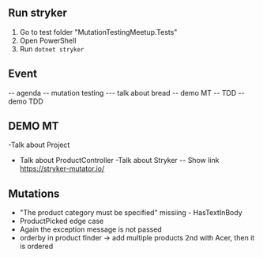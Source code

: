 
## Run stryker
1. Go to test folder "MutationTestingMeetup.Tests"
2. Open PowerShell
3. Run
```dotnet stryker```


## Event
-- agenda
-- mutation testing
--- talk about bread
-- demo MT
-- TDD
-- demo TDD

## DEMO MT
-Talk about Project
- Talk about ProductController
-Talk about Stryker
-- Show link https://stryker-mutator.io/


## Mutations
- "The product category must be specified" missiing - HasTextInBody
- ProductPicked edge case
- Again the exception message is not passed
- orderby in product finder -> add multiple products 2nd with Acer, then it is ordered
